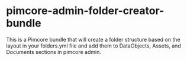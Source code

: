 # pimcore-admin-folder-creator-bundle
This is a Pimcore bundle that will create a folder structure based on the layout in your folders.yml file and add them to DataObjects, Assets, and Documents sections in pimcore admin.
